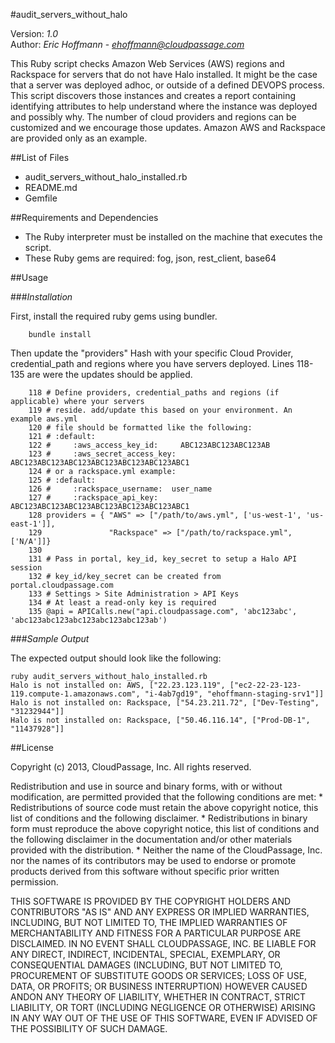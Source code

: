 #audit_servers_without_halo

Version: *1.0*
<br />
Author: *Eric Hoffmann* - *ehoffmann@cloudpassage.com*

This Ruby script checks Amazon Web Services (AWS) regions and Rackspace for servers that do not have Halo installed. It might be the case that a server was deployed adhoc, or outside of a defined DEVOPS process. This script discovers those instances and creates a report containing identifying attributes to help understand where the instance was deployed and possibly why. The number of cloud providers and regions can be customized and we encourage those updates. Amazon AWS and Rackspace are provided only as an example.


##List of Files

* audit_servers_without_halo_installed.rb
* README.md
* Gemfile

##Requirements and Dependencies

* The Ruby interpreter must be installed on the machine that executes the script.
* These Ruby gems are required:  fog, json, rest_client, base64

##Usage

###*Installation*

First, install the required ruby gems using bundler.
```
    bundle install
```

Then update the "providers" Hash with your specific Cloud Provider, credential_path and regions where you have servers deployed. Lines 118-135 are were the updates should be applied.

```
    118 # Define providers, credential_paths and regions (if applicable) where your servers
    119 # reside. add/update this based on your environment. An example aws.yml
    120 # file should be formatted like the following:
    121 # :default:
    122 #     :aws_access_key_id:     ABC123ABC123ABC123AB
    123 #     :aws_secret_access_key: ABC123ABC123ABC123ABC123ABC123ABC123ABC1
    124 # or a rackspace.yml example:
    125 # :default:
    126 #     :rackspace_username:  user_name
    127 #     :rackspace_api_key:   ABC123ABC123ABC123ABC123ABC123ABC123ABC1
    128 providers = { "AWS" => ["/path/to/aws.yml", ['us-west-1', 'us-east-1']],
    129               "Rackspace" => ["/path/to/rackspace.yml", ['N/A']]}
    130 
    131 # Pass in portal, key_id, key_secret to setup a Halo API session
    132 # key_id/key_secret can be created from portal.cloudpassage.com
    133 # Settings > Site Administration > API Keys
    134 # At least a read-only key is required
    135 @api = APICalls.new("api.cloudpassage.com", 'abc123abc', 'abc123abc123abc123abc123abc123ab')
```

###*Sample Output*

The expected output should look like the following:

    ruby audit_servers_without_halo_installed.rb
    Halo is not installed on: AWS, ["22.23.123.119", ["ec2-22-23-123-119.compute-1.amazonaws.com", "i-4ab7gd19", "ehoffmann-staging-srv1"]]
    Halo is not installed on: Rackspace, ["54.23.211.72", ["Dev-Testing", "31232944"]]
    Halo is not installed on: Rackspace, ["50.46.116.14", ["Prod-DB-1", "11437928"]]

##License

Copyright (c) 2013, CloudPassage, Inc.
All rights reserved.

Redistribution and use in source and binary forms, with or without modification,
are permitted provided that the following conditions are met:
    * Redistributions of source code must retain the above copyright
      notice, this list of conditions and the following disclaimer.
    * Redistributions in binary form must reproduce the above copyright
      notice, this list of conditions and the following disclaimer in the
      documentation and/or other materials provided with the distribution.
    * Neither the name of the CloudPassage, Inc. nor the
      names of its contributors may be used to endorse or promote products
      derived from this software without specific prior written permission.

THIS SOFTWARE IS PROVIDED BY THE COPYRIGHT HOLDERS AND CONTRIBUTORS "AS IS" AND
ANY EXPRESS OR IMPLIED WARRANTIES, INCLUDING, BUT NOT LIMITED TO, THE IMPLIED
WARRANTIES OF MERCHANTABILITY AND FITNESS FOR A PARTICULAR PURPOSE ARE
DISCLAIMED. IN NO EVENT SHALL CLOUDPASSAGE, INC. BE LIABLE FOR ANY DIRECT,
INDIRECT, INCIDENTAL, SPECIAL, EXEMPLARY, OR CONSEQUENTIAL DAMAGES (INCLUDING,
BUT NOT LIMITED TO, PROCUREMENT OF SUBSTITUTE GOODS OR SERVICES; LOSS OF USE,
DATA, OR PROFITS; OR BUSINESS INTERRUPTION) HOWEVER CAUSED ANDON ANY THEORY OF
LIABILITY, WHETHER IN CONTRACT, STRICT LIABILITY, OR TORT (INCLUDING NEGLIGENCE
OR OTHERWISE) ARISING IN ANY WAY OUT OF THE USE OF THIS SOFTWARE, EVEN IF
ADVISED OF THE POSSIBILITY OF SUCH DAMAGE.

 
